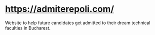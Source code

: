 # https://admiterepoli.com/
Website to help future candidates get admitted to their dream technical faculties in Bucharest.
